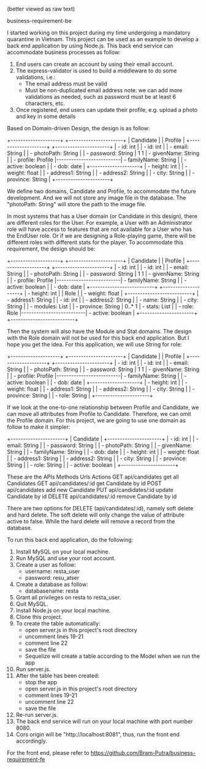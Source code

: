 (better viewed as raw text)

business-requirement-be

I started working on this project during my time undergoing a mandatory quarantine in Vietnam.
This project can be used as an example to develop a back end application by using Node.js.
This back end service can accommodate business processes as follow:
1. End users can create an account by using their email account.
2. The express-validator is used to build a middleware to do some validations, i.e.:
   - The email address must be valid
   - Must be non-duplicated email address
   note: we can add more validations as needed, such as password must be at least 6 characters, etc.
3. Once registered, end users can update their profile, e.g. upload a photo and key in some details

Based on Domain-driven Design, the design is as follow:

+--------------------+                          +----------------------+
| Candidate          |                          | Profile              |
+--------------------+                          +----------------------+
| - id: int          |                          | - id: int            |
| - email: String    |                          | - photoPath: String  |
| - password: String |  1                    1  | - givenName: String  |
| - profile: Profile |--------------------------| - familyName: String |
| - active: boolean  |                          | - dob: date          |
+--------------------+                          | - height: int        |
                                                | - weight: float      |
                                                | - address1: String   |
                                                | - address2: String   |
                                                | - city: String       |
                                                | - province: String   |
                                                +----------------------+

We define two domains, Candidate and Profile, to accommodate the future development.
And we will not store any image file in the database.
The "photoPath: String" will store the path to the image file.

In most systems that has a User domain (or Candidate in this design), there are different roles for the User.
For example, a User with an Administrator role will have access to features that are not
available for a User who has the EndUser role.
Or if we are designing a Role-playing game, there will be different roles with different stats
for the player. To accommodate this requirement, the design should be:

+--------------------+                          +----------------------+
| Candidate          |                          | Profile              |
+--------------------+                          +----------------------+
| - id: int          |                          | - id: int            |
| - email: String    |                          | - photoPath: String  |
| - password: String |  1                    1  | - givenName: String  |
| - profile: Profile |--------------------------| - familyName: String |
| - active: boolean  |                          | - dob: date          |                          +--------------------------+
+--------------------+                          | - height: int        |                          | Role                     |
                                                | - weight: float      |                          +--------------------------+
                                                | - address1: String   |                          | - id: int                |
                                                | - address2: String   |                          | - name: String           |
                                                | - city: String       |                          | - modules: List<Module>  |
                                                | - province: String   |  0..*                 1  | - stats: List<Stat>      |
                                                | - role: Role         |--------------------------| - active: boolean        |
                                                +----------------------+                          +--------------------------+

Then the system will also have the Module and Stat domains.
The design with the Role domain will not be used for this back end application. But I hope you get the idea.
For this application, we will use String for role:

+--------------------+                          +----------------------+
| Candidate          |                          | Profile              |
+--------------------+                          +----------------------+
| - id: int          |                          | - id: int            |
| - email: String    |                          | - photoPath: String  |
| - password: String |  1                    1  | - givenName: String  |
| - profile: Profile |--------------------------| - familyName: String |
| - active: boolean  |                          | - dob: date          |
+--------------------+                          | - height: int        |
                                                | - weight: float      |
                                                | - address1: String   |
                                                | - address2: String   |
                                                | - city: String       |
                                                | - province: String   |
                                                | - role: String       |
                                                +----------------------+

If we look at the one-to-one relationship between Profile and Candidate,
we can move all attributes from Profile to Candidate.
Therefore, we can omit the Profile domain.
For this project, we are going to use one domain as follow to make it simpler:

+----------------------+
| Candidate            |
+----------------------+
| - id: int            |
| - email: String      |
| - password: String   |
| - photoPath: String  |
| - givenName: String  |
| - familyName: String |
| - dob: date          |
| - height: int        |
| - weight: float      |
| - address1: String   |
| - address2: String   |
| - city: String       |
| - province: String   |
| - role: String       |
| - active: boolean    |
+----------------------+

These are the APIs
Methods     Urls                   Actions
GET         api/candidates         get all Candidates
GET         api/candidates/:id     get Candidate by id
POST        api/candidates         add new Candidate
PUT         api/candidates/:id     update Candidate by id
DELETE      api/candidates/:id     remove Candidate by id

There are two options for DELETE (api/candidates/:id), namely soft delete and hard delete.
The soft delete will only change the value of attribute active to false.
While the hard delete will remove a record from the database.

To run this back end application, do the following:
 1. Install MySQL on your local machine.
 2. Run MySQL and use your root account.
 3. Create a user as follow:
    - username: resta_user
    - password: resu_atser
 4. Create a database as follow:
    - databasename: resta
 5. Grant all privileges on resta to resta_user.
 6. Quit MySQL.
 7. Install Node.js on your local machine.
 8. Clone this project.
 9. To create the table automatically:
    - open server.js in this project's root directory
    - uncomment lines 19-21
    - comment line 22
    - save the file
    - Sequelize will create a table according to the Model when we run the app
10. Run server.js.
11. After the table has been created:
    - stop the app
    - open server.js in this project's root directory
    - comment lines 19-21
    - uncomment line 22
    - save the file
12. Re-run server.js.
13. The back end service will run on your local machine with port number 8080.
14. Cors origin will be "http://localhost:8081", thus, run the front end accordingly. 

For the front end, please refer to https://github.com/Bram-Putra/business-requirement-fe
